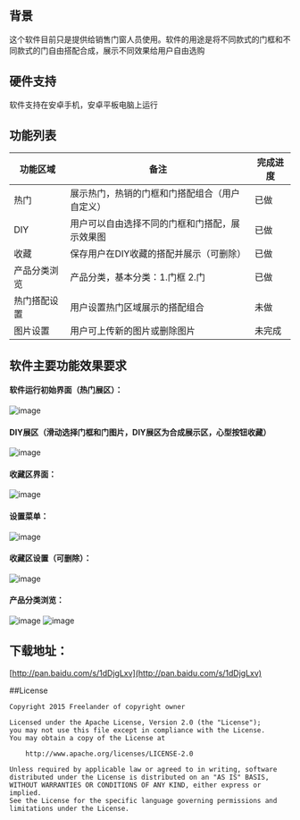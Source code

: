 ## 背景
这个软件目前只是提供给销售门窗人员使用。软件的用途是将不同款式的门框和不同款式的门自由搭配合成，展示不同效果给用户自由选购

## 硬件支持
软件支持在安卓手机，安卓平板电脑上运行

## 功能列表

  功能区域 | 备注 | 完成进度
  -------- | ---- | ----------
  热门 | 展示热门，热销的门框和门搭配组合（用户自定义）| 已做
  DIY  | 用户可以自由选择不同的门框和门搭配，展示效果图 | 已做
  收藏 | 保存用户在DIY收藏的搭配并展示（可删除） | 已做
  产品分类浏览 | 产品分类，基本分类：1.门框 2.门 | 已做
  热门搭配设置 | 用户设置热门区域展示的搭配组合 | 未做
  图片设置 | 用户可上传新的图片或删除图片 | 未完成

## 软件主要功能效果要求

####  软件运行初始界面（热门展区）：

![image](https://github.com/Freelander/DoorFrame/blob/master/screenshots/hot.png)

#### DIY展区（滑动选择门框和门图片，DIY展区为合成展示区，心型按钮收藏）

![image](https://github.com/Freelander/DoorFrame/blob/master/screenshots/DIY.png)

####  收藏区界面：

![image](https://github.com/Freelander/DoorFrame/blob/master/screenshots/collection.png)

#### 设置菜单：

![image](https://github.com/Freelander/DoorFrame/blob/master/screenshots/setting.png)


####  收藏区设置（可删除）：

![image](https://github.com/Freelander/DoorFrame/blob/master/screenshots/deleteseting.png)


#### 产品分类浏览：

![image](https://github.com/Freelander/DoorFrame/blob/master/screenshots/category1.png) ![image](https://github.com/Freelander/DoorFrame/blob/master/screenshots/category.png)


## 下载地址：

[http://pan.baidu.com/s/1dDjgLxv](http://pan.baidu.com/s/1dDjgLxv)

##License

```
Copyright 2015 Freelander of copyright owner

Licensed under the Apache License, Version 2.0 (the "License");
you may not use this file except in compliance with the License.
You may obtain a copy of the License at

    http://www.apache.org/licenses/LICENSE-2.0

Unless required by applicable law or agreed to in writing, software
distributed under the License is distributed on an "AS IS" BASIS,
WITHOUT WARRANTIES OR CONDITIONS OF ANY KIND, either express or implied.
See the License for the specific language governing permissions and
limitations under the License.
```
